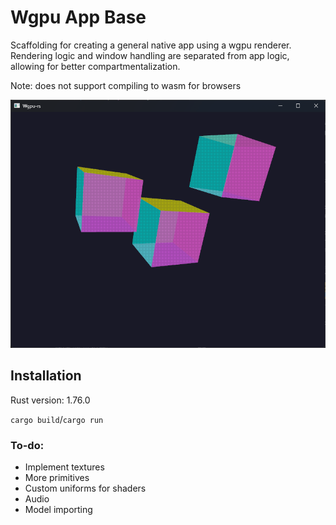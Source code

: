 # Wgpu App Base

Scaffolding for creating a general native app using a wgpu renderer.
Rendering logic and window handling are separated from app logic,
allowing for better compartmentalization.

Note: does not support compiling to wasm for browsers

<img src="assets/screenshot.png" width="700px" />

## Installation

Rust version: 1.76.0

`cargo build`/`cargo run`

### To-do:
- Implement textures
- More primitives
- Custom uniforms for shaders
- Audio
- Model importing
